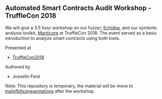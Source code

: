 ## Automated Smart Contracts Audit Workshop - TruffleCon 2018

We will give a 3.5 hour workshop on our fuzzer, [Echidna](https://github.com/trailofbits/echidna/), and our symbolic analysis toolkit, [Manticore](https://github.com/trailofbits/manticore) at TruffleCon 2018. The event served as a basic introduction to analyze smart contracts using both tools. 

Presented at
 * [TruffleCon2018](https://truffleframework.com/trufflecon2018)

Authored by
 * Josselin Feist


Note: This repository is temporary, the material will be move to [trailofbits/presentations](https://github.com/trailofbits/presentations) after the workshop.
